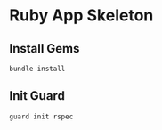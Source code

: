 # Ruby App Skeleton

## Install Gems

```
bundle install
```

## Init Guard

```
guard init rspec
```
